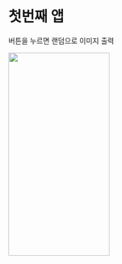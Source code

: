 # 첫번째 앱

버튼을 누르면 랜덤으로 이미지 출력

<img src="https://user-images.githubusercontent.com/85106208/188798522-90254c6e-1c6a-4a1e-8706-8a5f473f81e8.gif" width="200" height="400"/>

